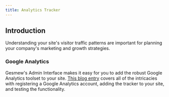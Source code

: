 ```yaml
---
title: Analytics Tracker
---
```


## Introduction

Understanding your site's visitor traffic patterns are important for planning your company's marketing and growth strategies.

### Google Analytics

Gesmew's Admin Interface makes it easy for you to add the robust Google Analytics toolset to your site. [This blog entry](http://gesmewcommerce.com/blog/ecommerce-tracking-in-gesmew) covers all of the intricacies with registering a Google Analytics account, adding the tracker to your site, and testing the functionality.